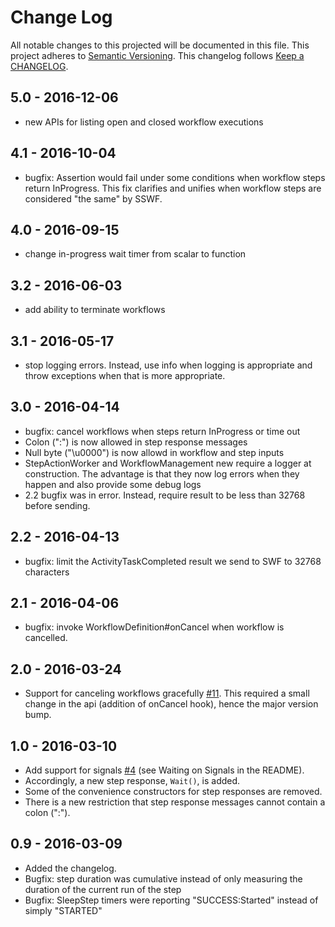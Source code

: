 # Change Log

All notable changes to this projected will be documented in this file.
This project adheres to [Semantic Versioning](http://semver.org/).
This changelog follows [Keep a CHANGELOG](http://keepachangelog.com/).

## 5.0 - 2016-12-06
* new APIs for listing open and closed workflow executions

## 4.1 - 2016-10-04
* bugfix: Assertion would fail under some conditions when workflow steps return InProgress. This fix clarifies and unifies when workflow steps are considered "the same" by SSWF.

## 4.0 - 2016-09-15
* change in-progress wait timer from scalar to function

## 3.2 - 2016-06-03
* add ability to terminate workflows

## 3.1 - 2016-05-17
* stop logging errors. Instead, use info when logging is appropriate and throw exceptions when that is more appropriate.

## 3.0 - 2016-04-14
* bugfix: cancel workflows when steps return InProgress or time out
* Colon (":") is now allowed in step response messages
* Null byte ("\u0000") is now allowd in workflow and step inputs
* StepActionWorker and WorkflowManagement new require a logger at construction.
  The advantage is that they now log errors when they happen and also provide some debug logs
* 2.2 bugfix was in error. Instead, require result to be less than 32768 before sending.

## 2.2 - 2016-04-13
* bugfix: limit the ActivityTaskCompleted result we send to SWF to 32768 characters

## 2.1 - 2016-04-06
* bugfix: invoke WorkflowDefinition#onCancel when workflow is cancelled.

## 2.0 - 2016-03-24
* Support for canceling workflows gracefully [#11](https://github.com/bazaarvoice/super-simple-workflow/issues/11).
  This required a small change in the api (addition of onCancel hook), hence the major version bump.

## 1.0 - 2016-03-10
* Add support for signals [#4](https://github.com/bazaarvoice/super-simple-workflow/issues/4) (see Waiting on Signals in the README).
* Accordingly, a new step response, `Wait()`, is added.
* Some of the convenience constructors for step responses are removed.
* There is a new restriction that step response messages cannot contain a colon (":").

## 0.9 - 2016-03-09
* Added the changelog.
* Bugfix: step duration was cumulative instead of only measuring the duration of the current run of the step
* Bugfix: SleepStep timers were reporting "SUCCESS:Started" instead of simply "STARTED"
